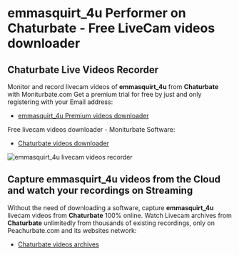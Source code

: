 # emmasquirt_4u Performer on Chaturbate - Free LiveCam videos downloader

## Chaturbate Live Videos Recorder

Monitor and record livecam videos of **emmasquirt_4u** from **Chaturbate** with Moniturbate.com
Get a premium trial for free by just and only registering with your Email address:
* [emmasquirt_4u Premium videos downloader](https://moniturbate.com/request-demo-licence-key.html)

Free livecam videos downloader - Moniturbate Software:
* [Chaturbate videos downloader](https://moniturbate.com/moniturbate-download-software.html)

![emmasquirt_4u livecam videos recorder](https://peachurnet.com/templates/moniturbate-software.png)


## Capture emmasquirt_4u videos from the Cloud and watch your recordings on Streaming

Without the need of downloading a software, capture **emmasquirt_4u** livecam videos from **Chaturbate** 100% online.
Watch Livecam archives from **Chaturbate** unlimitedly from thousands of existing recordings, only on Peachurbate.com and its websites network:
* [Chaturbate videos archives](https://peachurnet.com/)
